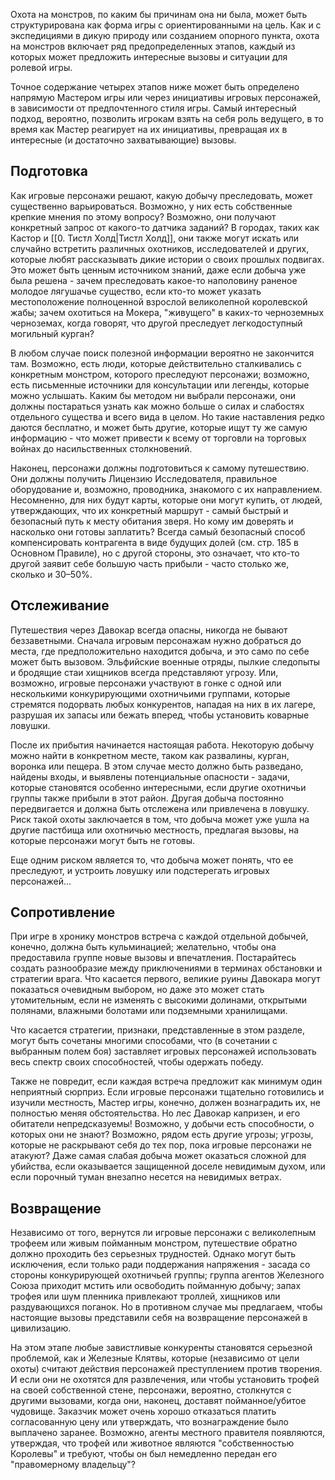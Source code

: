 Охота на монстров, по каким бы причинам она ни была, может быть структурирована как форма игры с ориентированными на цель. Как и с экспедициями в дикую природу или созданием опорного пункта, охота на монстров включает ряд предопределенных этапов, каждый из которых может предложить интересные вызовы и ситуации для ролевой игры.

Точное содержание четырех этапов ниже может быть определено напрямую Мастером игры или через инициативы игровых персонажей, в зависимости от предпочтенного стиля игры. Самый интересный подход, вероятно, позволить игрокам взять на себя роль ведущего, в то время как Мастер реагирует на их инициативы, превращая их в интересные (и достаточно захватывающие) вызовы.

## Подготовка

Как игровые персонажи решают, какую добычу преследовать, может существенно варьироваться. Возможно, у них есть собственные крепкие мнения по этому вопросу? Возможно, они получают конкретный запрос от какого-то датчика заданий? В городах, таких как Кастор и [[0. Тистл Холд|Тистл Холд]], они также могут искать или случайно встретить различных охотников, исследователей и других, которые любят рассказывать дикие истории о своих прошлых подвигах. Это может быть ценным источником знаний, даже если добыча уже была решена - зачем преследовать какое-то наполовину раненое молодое лягушачье существо, если кто-то может указать местоположение полноценной взрослой великолепной королевской жабы; зачем охотиться на Мокера, "живущего" в каких-то черноземных черноземах, когда говорят, что другой преследует легкодоступный могильный курган?

В любом случае поиск полезной информации вероятно не закончится там. Возможно, есть люди, которые действительно сталкивались с конкретным монстром, которого преследуют персонажи; возможно, есть письменные источники для консультации или легенды, которые можно услышать. Каким бы методом ни выбрали персонажи, они должны постараться узнать как можно больше о силах и слабостях отдельного существа и всего вида в целом. Но такие наставления редко даются бесплатно, и может быть другие, которые ищут ту же самую информацию - что может привести к всему от торговли на торговых войнах до насильственных столкновений.

Наконец, персонажи должны подготовиться к самому путешествию. Они должны получить Лицензию Исследователя, правильное оборудование и, возможно, проводника, знакомого с их направлением. Несомненно, для них будут карты, которые они могут купить, от людей, утверждающих, что их конкретный маршрут - самый быстрый и безопасный путь к месту обитания зверя. Но кому им доверять и насколько они готовы заплатить? Всегда самый безопасный способ компенсировать контрагента в виде будущих долей (см. стр. 185 в Основном Правиле), но с другой стороны, это означает, что кто-то другой заявит себе большую часть прибыли - часто столько же, сколько и 30–50%.

## Отслеживание

Путешествия через Давокар всегда опасны, никогда не бывают беззаветными. Сначала игровым персонажам нужно добраться до места, где предположительно находится добыча, и это само по себе может быть вызовом. Эльфийские военные отряды, пылкие следопыты и бродящие стаи хищников всегда представляют угрозу. Или, возможно, игровые персонажи участвуют в гонке с одной или несколькими конкурирующими охотничьими группами, которые стремятся подорвать любых конкурентов, нападая на них в их лагере, разрушая их запасы или бежать вперед, чтобы установить коварные ловушки.

После их прибытия начинается настоящая работа. Некоторую добычу можно найти в конкретном месте, таком как развалины, курган, воронка или пещера. В этом случае место должно быть разведано, найдены входы, и выявлены потенциальные опасности - задачи, которые становятся особенно интересными, если другие охотничьи группы также прибыли в этот район. Другая добыча постоянно передвигается и должна быть отслежена или привлечена в ловушку. Риск такой охоты заключается в том, что добыча может уже ушла на другие пастбища или охотничью местность, предлагая вызовы, на которые персонажи могут быть не готовы.

Еще одним риском является то, что добыча может понять, что ее преследуют, и устроить ловушку или подстерегать игровых персонажей...

## Сопротивление

При игре в хронику монстров встреча с каждой отдельной добычей, конечно, должна быть кульминацией; желательно, чтобы она предоставила группе новые вызовы и впечатления. Постарайтесь создать разнообразие между приключениями в терминах обстановки и стратегии врага. Что касается первого, великие руины Давокара могут показаться очевидным выбором, но даже это может стать утомительным, если не изменять с высокими долинами, открытыми полянами, влажными болотами или подземными хранилищами.

Что касается стратегии, признаки, представленные в этом разделе, могут быть сочетаны многими способами, что (в сочетании с выбранным полем боя) заставляет игровых персонажей использовать весь спектр своих способностей, чтобы одержать победу.

Также не повредит, если каждая встреча предложит как минимум один неприятный сюрприз. Если игровые персонажи тщательно готовились и изучили местность, Мастер игры, конечно, должен вознаградить их, не полностью меняя обстоятельства. Но лес Давокар капризен, и его обитатели непредсказуемы! Возможно, у добычи есть способности, о которых они не знают? Возможно, рядом есть другие угрозы; угрозы, которые не раскрывают себя до тех пор, пока игровые персонажи не атакуют? Даже самая слабая добыча может оказаться сложной для убийства, если оказывается защищенной доселе невидимым духом, или если порочный туман внезапно несется на невидимых ветрах.

## Возвращение

Независимо от того, вернутся ли игровые персонажи с великолепным трофеем или живым пойманным монстром, путешествие обратно должно проходить без серьезных трудностей. Однако могут быть исключения, если только ради поддержания напряжения - засада со стороны конкурирующей охотничьей группы; группа агентов Железного Союза приходит мстить или освободить пойманную добычу; запах трофея или шум пленника привлекают троллей, хищников или раздувающихся поганок. Но в противном случае мы предлагаем, чтобы настоящие вызовы представили себя на возвращение персонажей в цивилизацию.

На этом этапе любые завистливые конкуренты становятся серьезной проблемой, как и Железные Клятвы, которые (независимо от цели охоты) считают действия персонажей преступлением против творения. И если они не охотятся для развлечения, или чтобы установить трофей на своей собственной стене, персонажи, вероятно, столкнутся с другими вызовами, когда они, наконец, доставят пойманное/убитое чудовище. Заказчик может очень хорошо отказаться платить согласованную цену или утверждать, что вознаграждение было выплачено заранее. Возможно, агенты местного правителя появляются, утверждая, что трофей или животное являются "собственностью Королевы" и требуют, чтобы он был немедленно передан его "правомерному владельцу"?